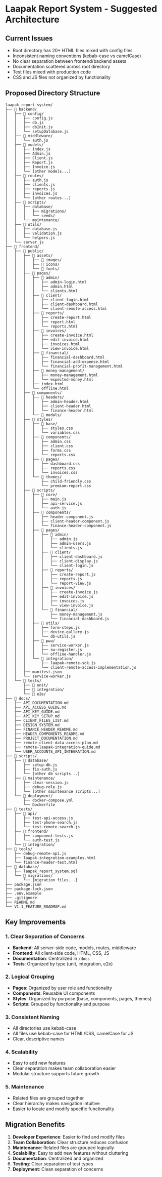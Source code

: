 # Laapak Report System - Suggested Architecture

## Current Issues
- Root directory has 20+ HTML files mixed with config files
- Inconsistent naming conventions (kebab-case vs camelCase)
- No clear separation between frontend/backend assets
- Documentation scattered across root directory
- Test files mixed with production code
- CSS and JS files not organized by functionality

## Proposed Directory Structure

```
laapak-report-system/
├── 📁 backend/
│   ├── 📁 config/
│   │   ├── config.js
│   │   ├── db.js
│   │   ├── dbInit.js
│   │   └── setupDatabase.js
│   ├── 📁 middleware/
│   │   └── auth.js
│   ├── 📁 models/
│   │   ├── index.js
│   │   ├── Admin.js
│   │   ├── Client.js
│   │   ├── Report.js
│   │   ├── Invoice.js
│   │   └── [other models...]
│   ├── 📁 routes/
│   │   ├── auth.js
│   │   ├── clients.js
│   │   ├── reports.js
│   │   ├── invoices.js
│   │   └── [other routes...]
│   ├── 📁 scripts/
│   │   ├── database/
│   │   │   ├── migrations/
│   │   │   └── seeds/
│   │   └── maintenance/
│   ├── 📁 utils/
│   │   ├── database.js
│   │   ├── validation.js
│   │   └── helpers.js
│   └── server.js
├── 📁 frontend/
│   ├── 📁 public/
│   │   ├── 📁 assets/
│   │   │   ├── 📁 images/
│   │   │   ├── 📁 icons/
│   │   │   └── 📁 fonts/
│   │   ├── 📁 pages/
│   │   │   ├── 📁 admin/
│   │   │   │   ├── admin-login.html
│   │   │   │   ├── admin.html
│   │   │   │   └── clients.html
│   │   │   ├── 📁 client/
│   │   │   │   ├── client-login.html
│   │   │   │   ├── client-dashboard.html
│   │   │   │   └── client-remote-access.html
│   │   │   ├── 📁 reports/
│   │   │   │   ├── create-report.html
│   │   │   │   ├── report.html
│   │   │   │   └── reports.html
│   │   │   ├── 📁 invoices/
│   │   │   │   ├── create-invoice.html
│   │   │   │   ├── edit-invoice.html
│   │   │   │   ├── invoices.html
│   │   │   │   └── view-invoice.html
│   │   │   ├── 📁 financial/
│   │   │   │   ├── financial-dashboard.html
│   │   │   │   ├── financial-add-expense.html
│   │   │   │   └── financial-profit-management.html
│   │   │   ├── 📁 money-management/
│   │   │   │   ├── money-management.html
│   │   │   │   └── expected-money.html
│   │   │   ├── index.html
│   │   │   └── offline.html
│   │   ├── 📁 components/
│   │   │   ├── 📁 headers/
│   │   │   │   ├── admin-header.html
│   │   │   │   ├── client-header.html
│   │   │   │   └── finance-header.html
│   │   │   └── 📁 modals/
│   │   ├── 📁 styles/
│   │   │   ├── 📁 base/
│   │   │   │   ├── styles.css
│   │   │   │   └── variables.css
│   │   │   ├── 📁 components/
│   │   │   │   ├── admin.css
│   │   │   │   ├── client.css
│   │   │   │   ├── forms.css
│   │   │   │   └── reports.css
│   │   │   ├── 📁 pages/
│   │   │   │   ├── dashboard.css
│   │   │   │   ├── reports.css
│   │   │   │   └── invoices.css
│   │   │   └── 📁 themes/
│   │   │       ├── child-friendly.css
│   │   │       └── premium-report.css
│   │   ├── 📁 scripts/
│   │   │   ├── 📁 core/
│   │   │   │   ├── main.js
│   │   │   │   ├── api-service.js
│   │   │   │   └── auth.js
│   │   │   ├── 📁 components/
│   │   │   │   ├── header-component.js
│   │   │   │   ├── client-header-component.js
│   │   │   │   └── finance-header-component.js
│   │   │   ├── 📁 pages/
│   │   │   │   ├── 📁 admin/
│   │   │   │   │   ├── admin.js
│   │   │   │   │   ├── admin-users.js
│   │   │   │   │   └── clients.js
│   │   │   │   ├── 📁 client/
│   │   │   │   │   ├── client-dashboard.js
│   │   │   │   │   ├── client-display.js
│   │   │   │   │   └── client-login.js
│   │   │   │   ├── 📁 reports/
│   │   │   │   │   ├── create-report.js
│   │   │   │   │   ├── reports.js
│   │   │   │   │   └── report-view.js
│   │   │   │   ├── 📁 invoices/
│   │   │   │   │   ├── create-invoice.js
│   │   │   │   │   ├── edit-invoice.js
│   │   │   │   │   ├── invoices.js
│   │   │   │   │   └── view-invoice.js
│   │   │   │   └── 📁 financial/
│   │   │   │       ├── money-management.js
│   │   │   │       └── financial-dashboard.js
│   │   │   ├── 📁 utils/
│   │   │   │   ├── form-steps.js
│   │   │   │   ├── device-gallery.js
│   │   │   │   └── db-utils.js
│   │   │   ├── 📁 pwa/
│   │   │   │   ├── service-worker.js
│   │   │   │   ├── sw-register.js
│   │   │   │   └── offline-handler.js
│   │   │   └── 📁 integration/
│   │   │       ├── laapak-remote-sdk.js
│   │   │       └── client-remote-access-implementation.js
│   │   ├── manifest.json
│   │   └── service-worker.js
│   └── 📁 tests/
│       ├── 📁 unit/
│       ├── 📁 integration/
│       └── 📁 e2e/
├── 📁 docs/
│   ├── API_DOCUMENTATION.md
│   ├── API_ACCESS_GUIDE.md
│   ├── API_KEY_GUIDE.md
│   ├── API_KEY_SETUP.md
│   ├── CLIENT_FILES_LIST.md
│   ├── DESIGN_SYSTEM.md
│   ├── FINANCE_HEADER_README.md
│   ├── HEADER_COMPONENTS_README.md
│   ├── PROJECT_DOCUMENTATION.md
│   ├── remote-client-data-access-plan.md
│   ├── remote-laapak-integration-guide.md
│   └── USER_ACCOUNTS_API_INTEGRATION.md
├── 📁 scripts/
│   ├── 📁 database/
│   │   ├── setup-db.js
│   │   ├── fix-auth.js
│   │   └── [other db scripts...]
│   ├── 📁 maintenance/
│   │   ├── clear-session.js
│   │   ├── debug-role.js
│   │   └── [other maintenance scripts...]
│   └── 📁 deployment/
│       ├── docker-compose.yml
│       └── Dockerfile
├── 📁 tests/
│   ├── 📁 api/
│   │   ├── test-api-access.js
│   │   ├── test-phone-search.js
│   │   └── test-remote-search.js
│   ├── 📁 frontend/
│   │   ├── component-tests.js
│   │   └── auth-test.js
│   └── 📁 integration/
├── 📁 tools/
│   ├── debug-remote-api.js
│   ├── laapak-integration-examples.html
│   └── finance-header-test.html
├── 📁 database/
│   ├── laapak_report_system.sql
│   └── 📁 migrations/
│       └── [migration files...]
├── package.json
├── package-lock.json
├── .env.example
├── .gitignore
├── README.md
└── V1.1_FEATURE_ROADMAP.md
```

## Key Improvements

### 1. **Clear Separation of Concerns**
- **Backend**: All server-side code, models, routes, middleware
- **Frontend**: All client-side code, HTML, CSS, JS
- **Documentation**: Centralized in `/docs`
- **Tests**: Organized by type (unit, integration, e2e)

### 2. **Logical Grouping**
- **Pages**: Organized by user role and functionality
- **Components**: Reusable UI components
- **Styles**: Organized by purpose (base, components, pages, themes)
- **Scripts**: Grouped by functionality and purpose

### 3. **Consistent Naming**
- All directories use kebab-case
- All files use kebab-case for HTML/CSS, camelCase for JS
- Clear, descriptive names

### 4. **Scalability**
- Easy to add new features
- Clear separation makes team collaboration easier
- Modular structure supports future growth

### 5. **Maintenance**
- Related files are grouped together
- Clear hierarchy makes navigation intuitive
- Easier to locate and modify specific functionality

## Migration Benefits

1. **Developer Experience**: Easier to find and modify files
2. **Team Collaboration**: Clear structure reduces confusion
3. **Maintenance**: Related files are grouped logically
4. **Scalability**: Easy to add new features without cluttering
5. **Documentation**: Centralized and organized
6. **Testing**: Clear separation of test types
7. **Deployment**: Clean separation of concerns
